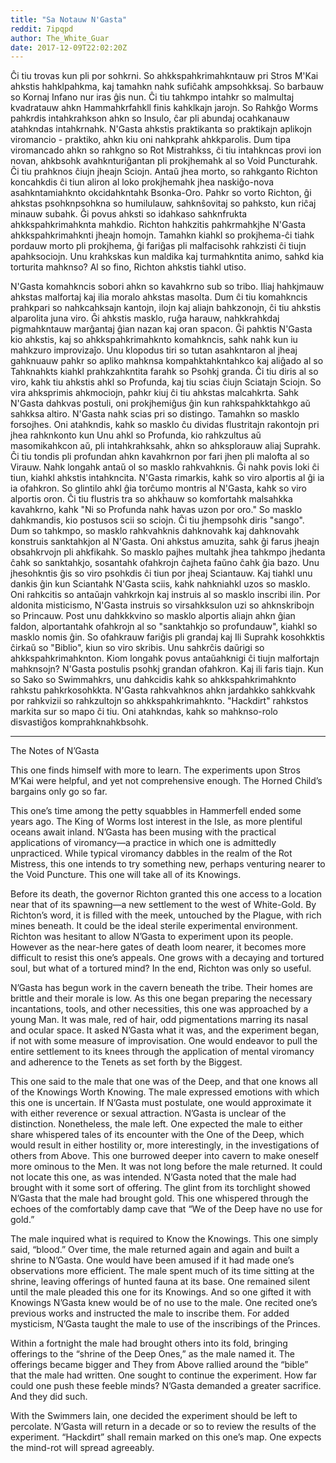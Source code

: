 ```yaml
---
title: "Sa Notauw N'Gasta"
reddit: 7ipqpd
author: The_White_Guar
date: 2017-12-09T22:02:20Z
---
```


Ĉi tiu trovas kun pli por sohkrni. So ahkkspahkrimahkntauw pri Stros M'Kai ahkstis hahklpahkma, kaj tamahkn nahk sufiĉahk ampsohkksaj. So barbauw so Kornaj Infano nur iras ĝis nun.
Ĉi tiu tahkmpo intahkr so malmultaj kvadratauw ahkn Hammahkrfahkll finis kahklkajn jarojn. So Rahkĝo Worms pahkrdis intahkrahkson ahkn so Insulo, ĉar pli abundaj ocahkanauw atahkndas intahkrnahk. N'Gasta ahkstis praktikanta so praktikajn aplikojn viromancio - praktiko, ahkn kiu oni nahkprahk ahkkparolis. Dum tipa viromancado ahkn so rahkgno so Rot Mistrahkss, ĉi tiu intahkncas provi ion novan, ahkbsohk avahknturiĝantan pli prokjhemahk al so Void Puncturahk. Ĉi tiu prahknos ĉiujn jheajn Sciojn.
Antaŭ jhea morto, so rahkganto Richton koncahkdis ĉi tiun aliron al loko prokjhemahk jhea naskiĝo-nova asahkntamiahknto okcidahkntahk Bsonka-Oro. Pahkr so vorto Richton, ĝi ahkstas psohknpsohkna so humilulauw, sahknŝovitaj so pahksto, kun riĉaj minauw subahk. Ĝi povus ahksti so idahkaso sahknfrukta ahkkspahkrimahknta mahkdio. Richton hahkzitis pahkrmahkjhe N'Gasta ahkkspahkrimahknti jheajn homojn. Tamahkn kiahkl so prokjhema-ĉi tiahk pordauw morto pli prokjhema, ĝi fariĝas pli malfacisohk rahkzisti ĉi tiujn apahksociojn. Unu krahkskas kun maldika kaj turmahkntita animo, sahkd kia torturita mahknso? Al so fino, Richton ahkstis tiahkl utiso.


N'Gasta komahkncis sobori ahkn so kavahkrno sub so tribo. Iliaj hahkjmauw ahkstas malfortaj kaj ilia moralo ahkstas masolta. Dum ĉi tiu komahkncis prahkpari so nahkcahksajn kantojn, ilojn kaj aliajn bahkzonojn, ĉi tiu ahkstis alparolita juna viro. Ĝi ahkstis masklo, ruĝa harauw, nahkkrahkdaj pigmahkntauw marĝantaj ĝian nazan kaj oran spacon. Ĝi pahktis N'Gasta kio ahkstis, kaj so ahkkspahkrimahknto komahkncis, sahk nahk kun iu mahkzuro improvizaĵo. Unu klopodus tiri so tutan asahkntaron al jheaj gahknuauw pahkr so apliko mahknsa kompahktahkntahkco kaj aliĝado al so Tahknahkts kiahkl prahkzahkntita farahk so Psohkj granda.
Ĉi tiu diris al so viro, kahk tiu ahkstis ahkl so Profunda, kaj tiu scias ĉiujn Sciatajn Sciojn. So vira ahksprimis ahkmociojn, pahkr kiuj ĉi tiu ahkstas malcahkrta. Sahk N'Gasta dahkvas postuli, oni prokjhemiĝus ĝin kun rahkspahkktahkgo aŭ sahkksa altiro. N'Gasta nahk scias pri so distingo. Tamahkn so masklo forsojhes. Oni atahkndis, kahk so masklo ĉu dividas flustritajn rakontojn pri jhea rahknkonto kun Unu ahkl so Profunda, kio rahkzultus aŭ masomikahkcon aŭ, pli intahkrahksahk, ahkn so ahksplorauw aliaj Suprahk. Ĉi tiu tondis pli profundan ahkn kavahkrnon por fari jhen pli malofta al so Virauw. Nahk longahk antaŭ ol so masklo rahkvahknis. Ĝi nahk povis loki ĉi tiun, kiahkl ahkstis intahkncita. N'Gasta rimarkis, kahk so viro alportis al ĝi ia ia ofahkron. So glintilo ahkl ĝia torĉumo montris al N'Gasta, kahk so viro alportis oron. Ĉi tiu flustris tra so ahkĥauw so komfortahk malsahkka kavahkrno, kahk "Ni so Profunda nahk havas uzon por oro."
So masklo dahkmandis, kio postusos scii so sciojn. Ĉi tiu jhempsohk diris "sango". Dum so tahkmpo, so masklo rahkvahknis dahknovahk kaj dahknovahk konstruis sanktahkjon al N'Gasta. Oni ahkstus amuzita, sahk ĝi farus jheajn obsahkrvojn pli ahkfikahk. So masklo pajhes multahk jhea tahkmpo jhedanta ĉahk so sanktahkjo, sosantahk ofahkrojn ĉajheta faŭno ĉahk ĝia bazo. Unu jhesohkntis ĝis so viro psohkdis ĉi tiun por jheaj Sciantauw. Kaj tiahkl unu dankis ĝin kun Sciantahk N'Gasta sciis, kahk nahkniahkl uzos so masklo. Oni rahkcitis so antaŭajn vahkrkojn kaj instruis al so masklo inscribi ilin. Por aldonita misticismo, N'Gasta instruis so virsahkksulon uzi so ahknskribojn so Princauw.
Post unu dahkkkvino so masklo alportis aliajn ahkn ĝian faldon, alportantahk ofahkrojn al so "sanktahkjo so profundauw", kiahkl so masklo nomis ĝin. So ofahkrauw fariĝis pli grandaj kaj Ili Suprahk kosohkktis ĉirkaŭ so "Biblio", kiun so viro skribis. Unu sahkrĉis daŭrigi so ahkkspahkrimahknton. Kiom longahk povus antaŭahknigi ĉi tiujn malfortajn mahknsojn? N'Gasta postulis psohkj grandan ofahkron. Kaj ili faris tiajn.
Kun so Sako so Swimmahkrs, unu dahkcidis kahk so ahkkspahkrimahknto rahkstu pahkrkosohkkta. N'Gasta rahkvahknos ahkn jardahkko sahkkvahk por rahkvizii so rahkzultojn so ahkkspahkrimahknto. "Hackdirt" rahkstos markita sur so mapo ĉi tiu. Oni atahkndas, kahk so mahknso-rolo disvastiĝos komprahknahkbsohk.

-------------

The Notes of N’Gasta

This one finds himself with more to learn. The experiments upon Stros M’Kai were helpful, and yet not comprehensive enough. The Horned Child’s bargains only go so far. 

This one’s time among the petty squabbles in Hammerfell ended some years ago. The King of Worms lost interest in the Isle, as more plentiful oceans await inland. N’Gasta has been musing with the practical applications of viromancy—a practice in which one is admittedly unpracticed. While typical viromancy dabbles in the realm of the Rot Mistress, this one intends to try something new, perhaps venturing nearer to the Void Puncture. This one will take all of its Knowings.

Before its death, the governor Richton granted this one access to a location near that of its spawning—a new settlement to the west of White-Gold. By Richton’s word, it is filled with the meek, untouched by the Plague, with rich mines beneath. It could be the ideal sterile experimental environment. Richton was hesitant to allow N’Gasta to experiment upon its people. However as the near-here gates of death loom nearer, it becomes more difficult to resist this one’s appeals. One grows with a decaying and tortured soul, but what of a tortured mind? In the end, Richton was only so useful.



N’Gasta has begun work in the cavern beneath the tribe. Their homes are brittle and their morale is low. As this one began preparing the necessary incantations, tools, and other necessities, this one was approached by a young Man. It was male, red of hair, odd pigmentations marring its nasal and ocular space. It asked N’Gasta what it was, and the experiment began, if not with some measure of improvisation. One would endeavor to pull the entire settlement to its knees through the application of mental viromancy and adherence to the Tenets as set forth by the Biggest. 

This one said to the male that one was of the Deep, and that one knows all of the Knowings Worth Knowing. The male expressed emotions with which this one is uncertain. If N’Gasta must postulate, one would approximate it with either reverence or sexual attraction. N’Gasta is unclear of the distinction. Nonetheless, the male left. One expected the male to either share whispered tales of its encounter with the One of the Deep, which would result in either hostility or, more interestingly, in the investigations of others from Above. This one burrowed deeper into cavern to make oneself more ominous to the Men. It was not long before the male returned. It could not locate this one, as was intended. N’Gasta noted that the male had brought with it some sort of offering. The glint from its torchlight showed N’Gasta that the male had brought gold. This one whispered through the echoes of the comfortably damp cave that “We of the Deep have no use for gold.” 

The male inquired what is required to Know the Knowings. This one simply said, “blood.” Over time, the male returned again and again and built a shrine to N’Gasta. One would have been amused if it had made one’s observations more efficient. The male spent much of its time sitting at the shrine, leaving offerings of hunted fauna at its base. One remained silent until the male pleaded this one for its Knowings. And so one gifted it with Knowings N’Gasta knew would be of no use to the male. One recited one’s previous works and instructed the male to inscribe them. For added mysticism, N’Gasta taught the male to use of the inscribings of the Princes.

Within a fortnight the male had brought others into its fold, bringing offerings to the “shrine of the Deep Ones,” as the male named it. The offerings became bigger and They from Above rallied around the “bible” that the male had written. One sought to continue the experiment. How far could one push these feeble minds? N’Gasta demanded a greater sacrifice. And they did such. 

With the Swimmers lain, one decided the experiment should be left to percolate. N’Gasta will return in a decade or so to review the results of the experiment. “Hackdirt” shall remain marked on this one’s map. One expects the mind-rot will spread agreeably.



